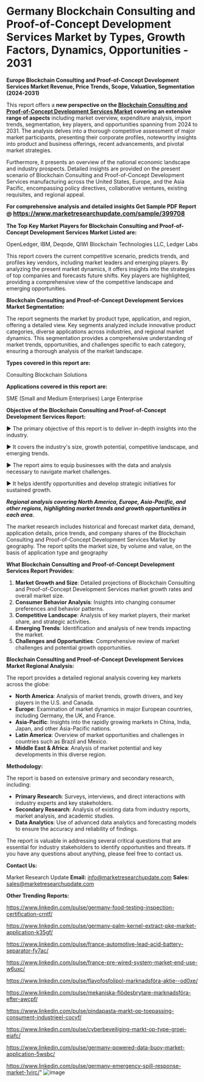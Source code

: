 # Germany Blockchain Consulting and Proof-of-Concept Development Services Market by Types, Growth Factors, Dynamics, Opportunities - 2031

<strong>Europe Blockchain Consulting and Proof-of-Concept Development Services Market Revenue, Price Trends, Scope, Valuation, Segmentation (2024-2031)</strong>

This report offers a <strong>new perspective on the <a href=https://www.marketresearchupdate.com/sample/399708>Blockchain Consulting and Proof-of-Concept Development Services Market</a> covering an extensive range of aspects</strong> including market overview, expenditure analysis, import trends, segmentation, key players, and opportunities spanning from 2024 to 2031. The analysis delves into a thorough competitive assessment of major market participants, presenting their corporate profiles, noteworthy insights into product and business offerings, recent advancements, and pivotal market strategies.

Furthermore, it presents an overview of the national economic landscape and industry prospects. Detailed insights are provided on the present scenario of Blockchain Consulting and Proof-of-Concept Development Services manufacturing across the United States, Europe, and the Asia Pacific, encompassing policy directives, collaborative ventures, existing requisites, and regional appeal.

<strong>For comprehensive analysis and detailed insights Get Sample PDF Report @ <a href=https://www.marketresearchupdate.com/sample/399708><font size=3 color=#0000ff>https://www.marketresearchupdate.com/sample/399708</font></a></strong>

<strong>The Top Key Market Players for Blockchain Consulting and Proof-of-Concept Development Services Market Listed are:</strong>

OpenLedger, IBM, Deqode, QIWI Blockchain Technologies LLC, Ledger Labs

This report covers the current competitive scenario, predicts trends, and profiles key vendors, including market leaders and emerging players. By analyzing the present market dynamics, it offers insights into the strategies of top companies and forecasts future shifts. Key players are highlighted, providing a comprehensive view of the competitive landscape and emerging opportunities.

<strong>Blockchain Consulting and Proof-of-Concept Development Services Market Segmentation:</strong>

The report segments the market by product type, application, and region, offering a detailed view. Key segments analyzed include innovative product categories, diverse applications across industries, and regional market dynamics. This segmentation provides a comprehensive understanding of market trends, opportunities, and challenges specific to each category, ensuring a thorough analysis of the market landscape.

<strong>Types covered in this report are:</strong>

Consulting
Blockchain Solutions

<strong>Applications covered in this report are:</strong>

SME (Small and Medium Enterprises)
Large Enterprise

<strong>Objective of the Blockchain Consulting and Proof-of-Concept Development Services Report:</strong>

▶ The primary objective of this report is to deliver in-depth insights into the industry.

▶ It covers the industry's size, growth potential, competitive landscape, and emerging trends.

▶ The report aims to equip businesses with the data and analysis necessary to navigate market challenges.

▶ It helps identify opportunities and develop strategic initiatives for sustained growth.

<strong><em>Regional analysis covering North America, Europe, Asia-Pacific, and other regions, highlighting market trends and growth opportunities in each area.</em></strong>

The market research includes historical and forecast market data, demand, application details, price trends, and company shares of the Blockchain Consulting and Proof-of-Concept Development Services Market by geography. The report splits the market size, by volume and value, on the basis of application type and geography

<strong>What Blockchain Consulting and Proof-of-Concept Development Services Report Provides:</strong>
<ol>
  <li><strong>Market Growth and Size</strong>: Detailed projections of Blockchain Consulting and Proof-of-Concept Development Services market growth rates and overall market size.</li>
  <li><strong>Consumer Behavior Analysis</strong>: Insights into changing consumer preferences and behavior patterns.</li>
  <li><strong>Competitive Landscape</strong>: Analysis of key market players, their market share, and strategic activities.</li>
  <li><strong>Emerging Trends</strong>: Identification and analysis of new trends impacting the market.</li>
  <li><strong>Challenges and Opportunities</strong>: Comprehensive review of market challenges and potential growth opportunities.</li>
</ol>

<strong>Blockchain Consulting and Proof-of-Concept Development Services Market Regional Analysis:</strong>

The report provides a detailed regional analysis covering key markets across the globe:
<ul>
  <li><strong>North America</strong>: Analysis of market trends, growth drivers, and key players in the U.S. and Canada.</li>
  <li><strong>Europe</strong>: Examination of market dynamics in major European countries, including Germany, the UK, and France.</li>
  <li><strong>Asia-Pacific</strong>: Insights into the rapidly growing markets in China, India, Japan, and other Asia-Pacific nations.</li>
  <li><strong>Latin America</strong>: Overview of market opportunities and challenges in countries such as Brazil and Mexico.</li>
  <li><strong>Middle East &amp; Africa</strong>: Analysis of market potential and key developments in this diverse region.</li>
</ul>

<strong>Methodology:</strong>

The report is based on extensive primary and secondary research, including:
<ul>
  <li><strong>Primary Research</strong>: Surveys, interviews, and direct interactions with industry experts and key stakeholders.</li>
  <li><strong>Secondary Research</strong>: Analysis of existing data from industry reports, market analysis, and academic studies.</li>
  <li><strong>Data Analytics</strong>: Use of advanced data analytics and forecasting models to ensure the accuracy and reliability of findings.</li>
</ul>
The report is valuable in addressing several critical questions that are essential for industry stakeholders to identify opportunities and threats. If you have any questions about anything, please feel free to contact us.

<strong>Contact Us:</strong>

Market Research Update
<strong>Email:</strong> info@marketresearchupdate.com
<strong>Sales:</strong> sales@marketresearchupdate.com

<strong>Other Trending Reports:</strong>

<a href=https://www.linkedin.com/pulse/germany-food-testing-inspection-certification-crntf/>https://www.linkedin.com/pulse/germany-food-testing-inspection-certification-crntf/</a>

<a href=https://www.linkedin.com/pulse/germany-palm-kernel-extract-pke-market-application-k35gf/>https://www.linkedin.com/pulse/germany-palm-kernel-extract-pke-market-application-k35gf/</a>

<a href=https://www.linkedin.com/pulse/france-automotive-lead-acid-battery-separator-fy7ac/>https://www.linkedin.com/pulse/france-automotive-lead-acid-battery-separator-fy7ac/</a>

<a href=https://www.linkedin.com/pulse/france-pre-wired-system-market-end-use-w6uxc/>https://www.linkedin.com/pulse/france-pre-wired-system-market-end-use-w6uxc/</a>

<a href=https://www.linkedin.com/pulse/flavofosfolipol-marknadsföra-aktie--od0xe/>https://www.linkedin.com/pulse/flavofosfolipol-marknadsföra-aktie--od0xe/</a>

<a href=https://www.linkedin.com/pulse/mekaniska-flödesbrytare-marknadsföra-efter-awcpf/>https://www.linkedin.com/pulse/mekaniska-flödesbrytare-marknadsföra-efter-awcpf/</a>

<a href=https://www.linkedin.com/pulse/pindapasta-markt-op-toepassing-consument-industrieel-cocyf/>https://www.linkedin.com/pulse/pindapasta-markt-op-toepassing-consument-industrieel-cocyf/</a>

<a href=https://www.linkedin.com/pulse/cyberbeveiliging-markt-op-type-groei-eiafc/>https://www.linkedin.com/pulse/cyberbeveiliging-markt-op-type-groei-eiafc/</a>

<a href=https://www.linkedin.com/pulse/germany-powered-data-buoy-market-application-5wsbc/>https://www.linkedin.com/pulse/germany-powered-data-buoy-market-application-5wsbc/</a>

<a href=https://www.linkedin.com/pulse/germany-emergency-spill-response-market-1virc/>https://www.linkedin.com/pulse/germany-emergency-spill-response-market-1virc/</a>"
![image](https://github.com/user-attachments/assets/21ffe76b-446a-413f-9cfe-7790ffe1e09b)
